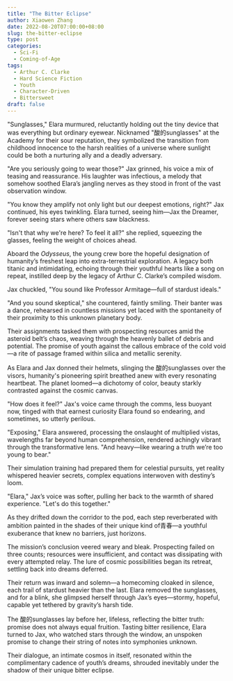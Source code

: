 ```yaml
---
title: "The Bitter Eclipse"
author: Xiaowen Zhang
date: 2022-08-20T07:00:00+08:00
slug: the-bitter-eclipse
type: post
categories:
  - Sci-Fi
  - Coming-of-Age
tags:
  - Arthur C. Clarke
  - Hard Science Fiction
  - Youth
  - Character-Driven
  - Bittersweet
draft: false
---
```


"Sunglasses," Elara murmured, reluctantly holding out the tiny device that was everything but ordinary eyewear. Nicknamed "酸的sunglasses" at the Academy for their sour reputation, they symbolized the transition from childhood innocence to the harsh realities of a universe where sunlight could be both a nurturing ally and a deadly adversary.

"Are you seriously going to wear those?" Jax grinned, his voice a mix of teasing and reassurance. His laughter was infectious, a melody that somehow soothed Elara’s jangling nerves as they stood in front of the vast observation window. 

"You know they amplify not only light but our deepest emotions, right?" Jax continued, his eyes twinkling. Elara turned, seeing him—Jax the Dreamer, forever seeing stars where others saw blackness.

"Isn't that why we're here? To feel it all?" she replied, squeezing the glasses, feeling the weight of choices ahead.

Aboard the *Odysseus*, the young crew bore the hopeful designation of humanity’s freshest leap into extra-terrestrial exploration. A legacy both titanic and intimidating, echoing through their youthful hearts like a song on repeat, instilled deep by the legacy of Arthur C. Clarke’s compiled wisdom.

Jax chuckled, "You sound like Professor Armitage—full of stardust ideals."

"And you sound skeptical," she countered, faintly smiling. Their banter was a dance, rehearsed in countless missions yet laced with the spontaneity of their proximity to this unknown planetary body.

Their assignments tasked them with prospecting resources amid the asteroid belt’s chaos, weaving through the heavenly ballet of debris and potential. The promise of youth against the callous embrace of the cold void—a rite of passage framed within silica and metallic serenity.

As Elara and Jax donned their helmets, slinging the 酸的sunglasses over the visors, humanity's pioneering spirit breathed anew with every resonating heartbeat. The planet loomed—a dichotomy of color, beauty starkly contrasted against the cosmic canvas.

"How does it feel?" Jax's voice came through the comms, less buoyant now, tinged with that earnest curiosity Elara found so endearing, and sometimes, so utterly perilous.

"Exposing," Elara answered, processing the onslaught of multiplied vistas, wavelengths far beyond human comprehension, rendered achingly vibrant through the transformative lens. "And heavy—like wearing a truth we’re too young to bear."

Their simulation training had prepared them for celestial pursuits, yet reality whispered heavier secrets, complex equations interwoven with destiny’s loom.

"Elara," Jax’s voice was softer, pulling her back to the warmth of shared experience. "Let's do this together."

As they drifted down the corridor to the pod, each step reverberated with ambition painted in the shades of their unique kind of青春—a youthful exuberance that knew no barriers, just horizons.

The mission’s conclusion veered weary and bleak. Prospecting failed on three counts; resources were insufficient, and contact was dissipating with every attempted relay. The lure of cosmic possibilities began its retreat, settling back into dreams deferred.

Their return was inward and solemn—a homecoming cloaked in silence, each trail of stardust heavier than the last. Elara removed the sunglasses, and for a blink, she glimpsed herself through Jax’s eyes—stormy, hopeful, capable yet tethered by gravity’s harsh tide.

The 酸的sunglasses lay before her, lifeless, reflecting the bitter truth: promise does not always equal fruition. Tasting bitter resilience, Elara turned to Jax, who watched stars through the window, an unspoken promise to change their string of notes into symphonies unknown.

Their dialogue, an intimate cosmos in itself, resonated within the complimentary cadence of youth’s dreams, shrouded inevitably under the shadow of their unique bitter eclipse.